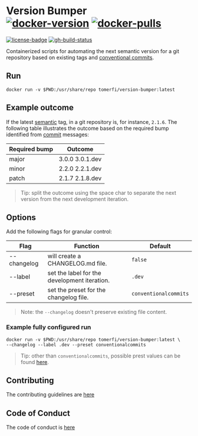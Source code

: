 # Version Bumper</br>[![docker-version]][0] [![docker-pulls]][0]

[![license-badge]][1] [![gh-build-status]][2]

Containerized scripts for automating the next semantic version for a git repository based on existing tags and [conventional commits][3].

## Run

```shell
docker run -v $PWD:/usr/share/repo tomerfi/version-bumper:latest
```

## Example outcome

If the latest [semantic][4] tag, in a git repository is, for instance, `2.1.6`.
The following table illustrates the outcome based on the required bump identified from [commit][3] messages:

| Required bump | Outcome         |
| ------------- | --------------- |
| major         | 3.0.0 3.0.1.dev |
| minor         | 2.2.0 2.2.1.dev |
| patch         | 2.1.7 2.1.8.dev |

> Tip: split the outcome using the space char to separate the next version from the next development iteration.

## Options

Add the following flags for granular control:

| Flag        | Function                                     | Default               |
| ----------- | -------------------------------------------- | --------------------- |
| --changelog | will create a CHANGELOG.md file.             | `false`               |
| --label     | set the label for the development iteration. | `.dev`                |
| --preset    | set the preset for the changelog file.       | `conventionalcommits` |

> Note: the `--changelog` doesn't preserve existing file content.

### Example fully configured run

```shell
docker run -v $PWD:/usr/share/repo tomerfi/version-bumper:latest \
--changelog --label .dev --preset conventionalcommits
```

> Tip: other than `conventionalcommits`, possible prest values can be found [here][5].

## Contributing

The contributing guidelines are [here][6]

## Code of Conduct

The code of conduct is [here][7]

<!-- Real Links -->
[0]: https://hub.docker.com/r/tomerfi/version-bumper
[1]: https://github.com/TomerFi/version-bumper
[2]: https://github.com/TomerFi/version-bumper/actions/workflows/pre_release.yml
[3]: https://conventionalcommits.org
[4]: https://semver.org/
[5]: https://github.com/conventional-changelog/conventional-changelog/blob/master/packages/conventional-changelog-cli/cli.js
[6]: https://github.com/TomerFi/version-bumper/blob/dev/.github/CONTRIBUTING.md
[7]: https://github.com/TomerFi/version-bumper/blob/dev/.github/CODE_OF_CONDUCT.md
<!-- Badges Links -->
[docker-pulls]: https://img.shields.io/docker/pulls/tomerfi/version-bumper.svg?logo=docker&label=pulls
[docker-version]: https://img.shields.io/docker/v/tomerfi/version-bumper?color=%230A6799&logo=docker
[gh-build-status]: https://github.com/TomerFi/version-bumper/actions/workflows/pre_release.yml/badge.svg
[license-badge]: https://img.shields.io/github/license/tomerfi/version-bumper
